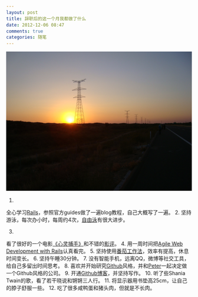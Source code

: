 ```yaml
---
layout: post
title: 辞职后的这一个月我都做了什么
date: 2012-12-06 08:47
comments: true
categories: 随笔
---
```


<img src="/images/sun_down.jpg" alt="who_is_who" >

1.
全心学习[Rails](http://guides.rubyonrails.org/)，参照官方guides做了一遍blog教程，自己大概写了一遍。
2.
坚持游泳，每次办小时，每周约4次，[自由泳](http://v.youku.com/v_show/id_XMzA0Njk0MjY0.html)有很大进步。
<!-- more -->
3.
看了很好的一个电影[《心灵捕手》](http://movie.douban.com/subject/1292656/)和不错的[影评](http://movie.douban.com/review/1929689/)。
4. 
用一周时间把[Agile Web Development with Rails](http://book.douban.com/subject/4774858/)认真看完。
5. 
坚持使用[番茄工作法](http://pomotodo.com/index.php)，效率有提高，休息时间变长。
6. 
坚持午睡30分钟。
7. 
没有智能手机，远离QQ，微博等社交工具，给自己多留出时间思考。
8. 
喜欢并开始研究[Github](https://github.com/)风格，并和[Peter](http://happycasts.net/)一起决定做一个Github风格的公司。
9. 
开通[Github博客](http://luckyyang.github.com/)，并坚持写作。
10. 
听了些Shania Twain的歌，看了若干晓说和锵锵三人行。
11. 
将显示器用书垫高25cm，让自己的脖子舒服一些。
12. 
吃了很多咸鸭蛋和猪头肉，但就是不长肉。
